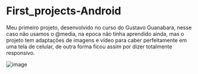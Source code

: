 # First_projects-Android
 Meu primeiro projeto, desenvolvido no curso do Gustavo Guanabara, nesse caso não usamos o @media, na epoca não tinha aprendido ainda, mas o projeto tem adaptações de imagens e vídeo para caber perfeitamente em uma tela de celular, de outra forma ficou assim por dizer totalmente responsivo. 
 
 ![image](https://user-images.githubusercontent.com/89669208/202280004-2c84e2a6-a6ae-40f5-854a-bfc662b85825.png)

